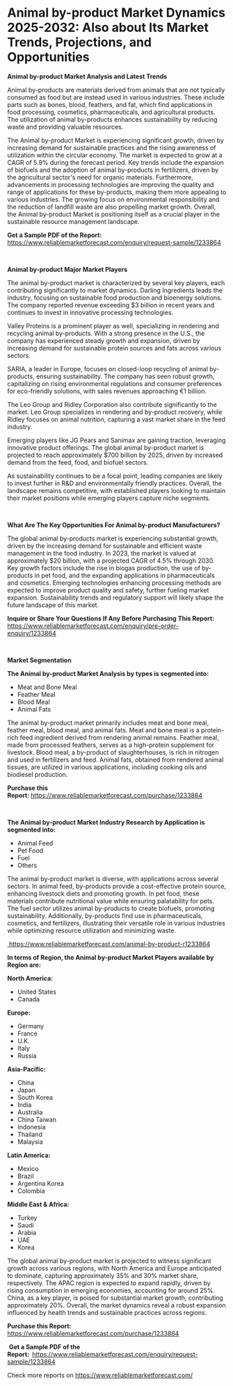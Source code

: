 <p><h1>Animal by-product Market Dynamics 2025-2032: Also about Its Market Trends, Projections, and Opportunities</h1></p><p><strong>Animal by-product Market Analysis and Latest Trends</strong></p>
<p><p>Animal by-products are materials derived from animals that are not typically consumed as food but are instead used in various industries. These include parts such as bones, blood, feathers, and fat, which find applications in food processing, cosmetics, pharmaceuticals, and agricultural products. The utilization of animal by-products enhances sustainability by reducing waste and providing valuable resources.</p><p>The Animal by-product Market is experiencing significant growth, driven by increasing demand for sustainable practices and the rising awareness of utilization within the circular economy. The market is expected to grow at a CAGR of 5.9% during the forecast period. Key trends include the expansion of biofuels and the adoption of animal by-products in fertilizers, driven by the agricultural sector's need for organic materials. Furthermore, advancements in processing technologies are improving the quality and range of applications for these by-products, making them more appealing to various industries. The growing focus on environmental responsibility and the reduction of landfill waste are also propelling market growth. Overall, the Animal by-product Market is positioning itself as a crucial player in the sustainable resource management landscape.</p></p>
<p><strong>Get a Sample PDF of the Report:&nbsp;</strong> <a href="https://www.reliablemarketforecast.com/enquiry/request-sample/1233864?utm_campaign=3225&utm_medium=2&utm_source=Github&utm_content=ia&utm_term=25032025&utm_id=animal-by-product">https://www.reliablemarketforecast.com/enquiry/request-sample/1233864</a></p>
<p>&nbsp;</p>
<p><strong>Animal by-product Major Market Players</strong></p>
<p><p>The animal by-product market is characterized by several key players, each contributing significantly to market dynamics. Darling Ingredients leads the industry, focusing on sustainable food production and bioenergy solutions. The company reported revenue exceeding $3 billion in recent years and continues to invest in innovative processing technologies. </p><p>Valley Proteins is a prominent player as well, specializing in rendering and recycling animal by-products. With a strong presence in the U.S., the company has experienced steady growth and expansion, driven by increasing demand for sustainable protein sources and fats across various sectors.</p><p>SARIA, a leader in Europe, focuses on closed-loop recycling of animal by-products, ensuring sustainability. The company has seen robust growth, capitalizing on rising environmental regulations and consumer preferences for eco-friendly solutions, with sales revenues approaching €1 billion.</p><p>The Leo Group and Ridley Corporation also contribute significantly to the market. Leo Group specializes in rendering and by-product recovery, while Ridley focuses on animal nutrition, capturing a vast market share in the feed industry.</p><p>Emerging players like JG Pears and Sanimax are gaining traction, leveraging innovative product offerings. The global animal by-product market is projected to reach approximately $700 billion by 2025, driven by increased demand from the feed, food, and biofuel sectors.</p><p>As sustainability continues to be a focal point, leading companies are likely to invest further in R&D and environmentally friendly practices. Overall, the landscape remains competitive, with established players looking to maintain their market positions while emerging players capture niche segments.</p></p>
<p>&nbsp;</p>
<p><strong>What Are The Key Opportunities For Animal by-product Manufacturers?</strong></p>
<p><p>The global animal by-products market is experiencing substantial growth, driven by the increasing demand for sustainable and efficient waste management in the food industry. In 2023, the market is valued at approximately $20 billion, with a projected CAGR of 4.5% through 2030. Key growth factors include the rise in biogas production, the use of by-products in pet food, and the expanding applications in pharmaceuticals and cosmetics. Emerging technologies enhancing processing methods are expected to improve product quality and safety, further fueling market expansion. Sustainability trends and regulatory support will likely shape the future landscape of this market.</p></p>
<p><strong>Inquire or Share Your Questions If Any Before Purchasing This Report:</strong> <a href="https://www.reliablemarketforecast.com/enquiry/pre-order-enquiry/1233864?utm_campaign=3225&utm_medium=2&utm_source=Github&utm_content=ia&utm_term=25032025&utm_id=animal-by-product">https://www.reliablemarketforecast.com/enquiry/pre-order-enquiry/1233864</a></p>
<p>&nbsp;</p>
<p><strong>Market Segmentation</strong></p>
<p><strong>The Animal by-product Market Analysis by types is segmented into:</strong></p>
<p><ul><li>Meat and Bone Meal</li><li>Feather Meal</li><li>Blood Meal</li><li>Animal Fats</li></ul></p>
<p><p>The animal by-product market primarily includes meat and bone meal, feather meal, blood meal, and animal fats. Meat and bone meal is a protein-rich feed ingredient derived from rendering animal remains. Feather meal, made from processed feathers, serves as a high-protein supplement for livestock. Blood meal, a by-product of slaughterhouses, is rich in nitrogen and used in fertilizers and feed. Animal fats, obtained from rendered animal tissues, are utilized in various applications, including cooking oils and biodiesel production.</p></p>
<p><strong>Purchase this Report:&nbsp;</strong><a href="https://www.reliablemarketforecast.com/purchase/1233864?utm_campaign=3225&utm_medium=2&utm_source=Github&utm_content=ia&utm_term=25032025&utm_id=animal-by-product">https://www.reliablemarketforecast.com/purchase/1233864</a></p>
<p>&nbsp;</p>
<p><strong>The Animal by-product Market Industry Research by Application is segmented into:</strong></p>
<p><ul><li>Animal Feed</li><li>Pet Food</li><li>Fuel</li><li>Others</li></ul></p>
<p><p>The animal by-product market is diverse, with applications across several sectors. In animal feed, by-products provide a cost-effective protein source, enhancing livestock diets and promoting growth. In pet food, these materials contribute nutritional value while ensuring palatability for pets. The fuel sector utilizes animal by-products to create biofuels, promoting sustainability. Additionally, by-products find use in pharmaceuticals, cosmetics, and fertilizers, illustrating their versatile role in various industries while optimizing resource utilization and minimizing waste.</p></p>
<p><a href="https://www.reliablemarketforecast.com/animal-by-product-r1233864?utm_campaign=3225&utm_medium=2&utm_source=Github&utm_content=ia&utm_term=25032025&utm_id=animal-by-product">&nbsp;https://www.reliablemarketforecast.com/animal-by-product-r1233864</a></p>
<p><strong>In terms of Region, the Animal by-product Market Players available by Region are:</strong></p>
<p>
    <p> <strong> North America: </strong>
        <ul>
            <li>United States</li>
            <li>Canada</li>
        </ul>
        </p> 
    <p> <strong> Europe: </strong>
        <ul>
            <li>Germany</li>
            <li>France</li>
            <li>U.K.</li>
            <li>Italy</li>
            <li>Russia</li>
        </ul>
        </p> 
    <p> <strong> Asia-Pacific: </strong>
        <ul>
            <li>China</li>
            <li>Japan</li>
            <li>South Korea</li>
            <li>India</li>
            <li>Australia</li>
            <li>China Taiwan</li>
            <li>Indonesia</li>
            <li>Thailand</li>
            <li>Malaysia</li>
        </ul>
        </p> 
    <p> <strong> Latin America: </strong>
        <ul>
            <li>Mexico</li>
            <li>Brazil</li>
            <li>Argentina Korea</li>
            <li>Colombia</li>
        </ul>
        </p> 
    <p> <strong> Middle East & Africa: </strong>
        <ul>
            <li>Turkey</li>
            <li>Saudi</li>
            <li>Arabia</li>
            <li>UAE</li>
            <li>Korea</li>
        </ul>
    </p>
    </p>
<p><p>The global animal by-product market is projected to witness significant growth across various regions, with North America and Europe anticipated to dominate, capturing approximately 35% and 30% market share, respectively. The APAC region is expected to expand rapidly, driven by rising consumption in emerging economies, accounting for around 25%. China, as a key player, is poised for substantial market growth, contributing approximately 20%. Overall, the market dynamics reveal a robust expansion influenced by health trends and sustainable practices across regions.</p></p>
<p><strong>Purchase this Report: </strong><a href="https://www.reliablemarketforecast.com/purchase/1233864?utm_campaign=3225&utm_medium=2&utm_source=Github&utm_content=ia&utm_term=25032025&utm_id=animal-by-product">https://www.reliablemarketforecast.com/purchase/1233864</a></p>
<p>&nbsp;<strong>Get a Sample PDF of the Report:&nbsp;&nbsp;</strong><a href="https://www.reliablemarketforecast.com/enquiry/request-sample/1233864?utm_campaign=3225&utm_medium=2&utm_source=Github&utm_content=ia&utm_term=25032025&utm_id=animal-by-product">https://www.reliablemarketforecast.com/enquiry/request-sample/1233864</a></p>
<p><strong></strong></p>
<p>Check more reports on <a href="https://www.reliablemarketforecast.com/?utm_campaign=3225&utm_medium=2&utm_source=Github&utm_content=ia&utm_term=25032025&utm_id=animal-by-product">https://www.reliablemarketforecast.com/</a></p>